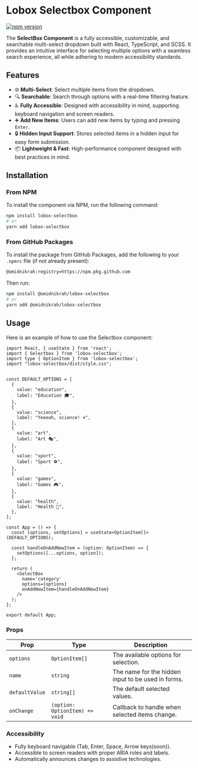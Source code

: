 
# Lobox Selectbox Component

[![npm version](https://badge.fury.io/js/lobox-selectbox.svg)](https://badge.fury.io/js/lobox-selectbox)

The **SelectBox Component** is a fully accessible, customizable, and searchable multi-select dropdown built with React, TypeScript, and SCSS. It provides an intuitive interface for selecting multiple options with a seamless search experience, all while adhering to modern accessibility standards.

## Features

- 🌐 **Multi-Select**: Select multiple items from the dropdown.
- 🔍 **Searchable**: Search through options with a real-time filtering feature.
- ♿ **Fully Accessible**: Designed with accessibility in mind, supporting keyboard navigation and screen readers.
- ➕ **Add New Items**: Users can add new items by typing and pressing `Enter`.
- 🔒 **Hidden Input Support**: Stores selected items in a hidden input for easy form submission.
- 📦 **Lightweight & Fast**: High-performance component designed with best practices in mind.

## Installation

### From NPM

To install the component via NPM, run the following command:

```bash
npm install lobox-selectbox
# or
yarn add lobox-selectbox
```

### From GitHub Packages

To install the package from GitHub Packages, add the following to your `.npmrc` file (if not already present):

```bash
@omidnikrah:registry=https://npm.pkg.github.com
```

Then run:

```bash
npm install @omidnikrah/lobox-selectbox
# or
yarn add @omidnikrah/lobox-selectbox
```

## Usage

Here is an example of how to use the Selectbox component:

```tsx
import React, { useState } from 'react';
import { Selectbox } from 'lobox-selectbox';
import type { OptionItem } from 'lobox-selectbox';
import "lobox-selectbox/dist/style.css";


const DEFAULT_OPTIONS = [
  {
    value: "education",
    label: "Education 🎓",
  },
  {
    value: "science",
    label: "Yeeeah, science! ⚗️",
  },
  {
    value: "art",
    label: "Art 🎭",
  },
  {
    value: "sport",
    label: "Sport ⚽️",
  },
  {
    value: "games",
    label: "Games 🎮",
  },
  {
    value: "health",
    label: "Health 🏥",
  },
];

const App = () => {
  const [options, setOptions] = useState<OptionItem[]>(DEFAULT_OPTIONS);

  const handleOnAddNewItem = (option: OptionItem) => {
    setOptions([...options, option]);
  };

  return (
    <SelectBox
      name='category'
      options={options}
      onAddNewItem={handleOnAddNewItem}
    />
  );
};

export default App;
```

### Props

| Prop              | Type                           | Description                                                              |
|-------------------|--------------------------------|--------------------------------------------------------------------------|
| `options`         | `OptionItem[]`                 | The available options for selection.                                     |
| `name`            | `string`                       | The name for the hidden input to be used in forms.                       |
| `defaultValue`    | `string[]`                     | The default selected values.                                             |
| `onChange`        | `(option: OptionItem) => void` | Callback to handle when selected items change.                           |

### Accessibility

- Fully keyboard navigable (Tab, Enter, Space, Arrow keys(soon)).
- Accessible to screen readers with proper ARIA roles and labels.
- Automatically announces changes to assistive technologies.
